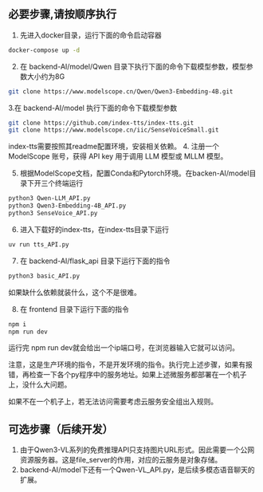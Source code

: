 ## 必要步骤,请按顺序执行
1. 先进入docker目录，运行下面的命令启动容器
```bash
docker-compose up -d
```
2. 在 backend-AI/model/Qwen 目录下执行下面的命令下载模型参数，模型参数大小约为8G
```bash
git clone https://www.modelscope.cn/Qwen/Qwen3-Embedding-4B.git
```
3.在 backend-AI/model 执行下面的命令下载模型参数
```bash
git clone https://github.com/index-tts/index-tts.git
git clone https://www.modelscope.cn/iic/SenseVoiceSmall.git
```
index-tts需要按照其readme配置环境，安装相关依赖。
4. 注册一个 ModelScope 账号，获得 API key 用于调用 LLM 模型或 MLLM 模型。

5. 根据ModelScope文档，配置Conda和Pytorch环境。在backen-AI/model目录下开三个终端运行
```bash
python3 Qwen-LLM_API.py
python3 Qwen3-Embedding-4B_API.py
python3 SenseVoice_API.py
```

6. 进入下载好的index-tts，在index-tts目录下运行
```bash
uv run tts_API.py
```

7. 在 backend-AI/flask_api 目录下运行下面的指令
```bash
python3 basic_API.py
```
如果缺什么依赖就装什么，这个不是很难。

8. 在 frontend 目录下运行下面的指令
```bash
npm i
npm run dev
```
运行完 npm run dev就会给出一个ip端口号，在浏览器输入它就可以访问。

注意，这是生产环境的指令，不是开发环境的指令。执行完上述步骤，如果有报错，再检查一下各个py程序中的服务地址。如果上述微服务都部署在一个机子上，没什么大问题。

如果不在一个机子上，若无法访问需要考虑云服务安全组出入规则。

## 可选步骤（后续开发）
1. 由于Qwen3-VL系列的免费推理API只支持图片URL形式。因此需要一个公网资源服务器。这是file_server的作用，对应的云服务是对象存储。
2. backend-AI/model下还有一个Qwen-VL_API.py，是后续多模态语音聊天的扩展。